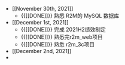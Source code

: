 - [[November 30th, 2021]]
    - {{[[DONE]]}} 熟悉 R2M的 MySQL 数据库
- [[December 1st, 2021]]
    - {{[[DONE]]}} 完成 2021H2绩效制定
    - {{[[DONE]]}} 熟悉完r2m_web项目
    - {{[[DONE]]}} 熟悉 r2m_3c项目
- [[December 2nd, 2021]]
- 
